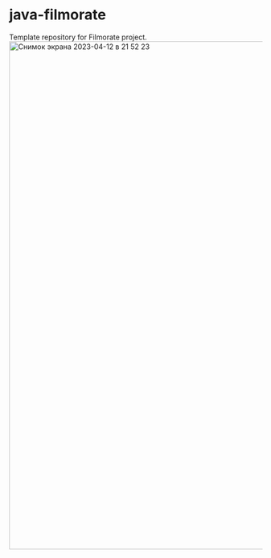 # java-filmorate
Template repository for Filmorate project.
<img width="1011" alt="Снимок экрана 2023-04-12 в 21 52 23" src="https://user-images.githubusercontent.com/115879337/231556909-a2722a15-53ba-4309-b0b5-a08149cfa8d7.png">
